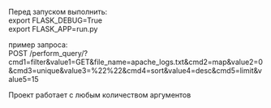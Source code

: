 Перед запуском выполнить:  
export FLASK_DEBUG=True  
export FLASK_APP=run.py  

пример запроса:  
POST /perform_query/?cmd1=filter&value1=GET&file_name=apache_logs.txt&cmd2=map&value2=0&cmd3=unique&value3=%22%22&cmd4=sort&value4=desc&cmd5=limit&value5=15

Проект работает с любым количеством аргументов  
